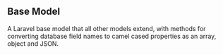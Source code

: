 ## Base Model

A Laravel base model that all other models extend, with methods for converting database field names to camel cased properties as an array, object and JSON.